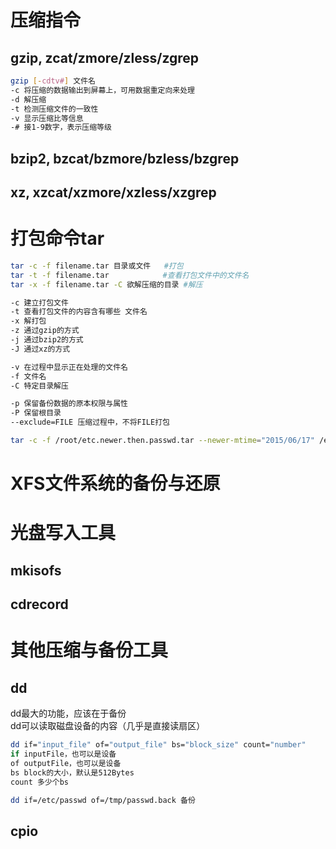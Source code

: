 # 压缩指令

## gzip, zcat/zmore/zless/zgrep
```bash
gzip [-cdtv#] 文件名
-c 将压缩的数据输出到屏幕上，可用数据重定向来处理
-d 解压缩
-t 检测压缩文件的一致性
-v 显示压缩比等信息
-# 接1-9数字，表示压缩等级
```

## bzip2, bzcat/bzmore/bzless/bzgrep

## xz, xzcat/xzmore/xzless/xzgrep

# 打包命令tar

```bash
tar -c -f filename.tar 目录或文件   #打包
tar -t -f filename.tar            #查看打包文件中的文件名
tar -x -f filename.tar -C 欲解压缩的目录 #解压

-c 建立打包文件
-t 查看打包文件的内容含有哪些 文件名
-x 解打包
-z 通过gzip的方式
-j 通过bzip2的方式
-J 通过xz的方式

-v 在过程中显示正在处理的文件名
-f 文件名
-C 特定目录解压

-p 保留备份数据的原本权限与属性
-P 保留根目录
--exclude=FILE 压缩过程中，不将FILE打包

tar -c -f /root/etc.newer.then.passwd.tar --newer-mtime="2015/06/17" /etc/* 打包比此时刻更新的文件
```
# XFS文件系统的备份与还原

# 光盘写入工具

## mkisofs

## cdrecord

# 其他压缩与备份工具

## dd

dd最大的功能，应该在于备份  
dd可以读取磁盘设备的内容（几乎是直接读扇区）

```bash
dd if="input_file" of="output_file" bs="block_size" count="number"
if inputFile，也可以是设备
of outputFile，也可以是设备
bs block的大小，默认是512Bytes
count 多少个bs

dd if=/etc/passwd of=/tmp/passwd.back 备份


```

## cpio